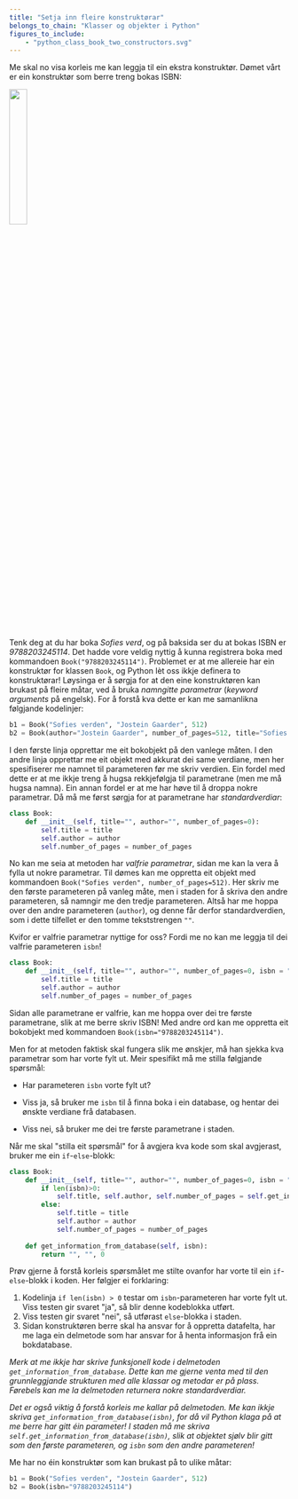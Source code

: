 ```yaml
---
title: "Setja inn fleire konstruktørar"
belongs_to_chain: "Klasser og objekter i Python"
figures_to_include:
	- "python_class_book_two_constructors.svg"
---
```


Me skal no visa korleis me kan leggja til ein ekstra konstruktør. Dømet vårt er ein konstruktør som berre treng bokas ISBN:

<img src="/media/markdowncontent/assosiated_files/python_class_book_two_constructors.svg" width="25%">

Tenk deg at du har boka *Sofies verd*, og på baksida ser du at bokas ISBN er *9788203245114*. Det hadde vore veldig nyttig å kunna registrera boka med kommandoen `Book("9788203245114")`. Problemet er at me allereie har ein konstruktør for klassen `Book`, og Python lèt oss ikkje definera to konstruktørar! Løysinga er å sørgja for at den eine konstruktøren kan brukast på fleire måtar, ved å bruka *namngitte parametrar* (*keyword arguments* på engelsk). For å forstå kva dette er kan me samanlikna følgjande kodelinjer:


```python
b1 = Book("Sofies verden", "Jostein Gaarder", 512)
b2 = Book(author="Jostein Gaarder", number_of_pages=512, title="Sofies verden")
```

I den første linja opprettar me eit bokobjekt på den vanlege måten. I den andre linja opprettar me eit objekt med akkurat dei same verdiane, men her spesifiserer me namnet til parameteren før me skriv verdien. Ein fordel med dette er at me ikkje treng å hugsa rekkjefølgja til parametrane (men me må hugsa namna). Ein annan fordel er at me har høve til å droppa nokre parametrar. Då må me først sørgja for at parametrane har *standardverdiar*:


```python
class Book:
    def __init__(self, title="", author="", number_of_pages=0):
        self.title = title
        self.author = author
        self.number_of_pages = number_of_pages
```

No kan me seia at metoden har *valfrie parametrar*, sidan me kan la vera å fylla ut nokre parametrar. Til dømes kan me oppretta eit objekt med kommandoen `Book("Sofies verden", number_of_pages=512)`. Her skriv me den første parameteren på vanleg måte, men i staden for å skriva den andre parameteren, så namngir me den tredje parameteren. Altså har me hoppa over den andre parameteren (`author`), og denne får derfor standardverdien, som i dette tilfellet er den tomme tekststrengen `""`.

Kvifor er valfrie parametrar nyttige for oss? Fordi me no kan me leggja til dei valfrie parameteren `isbn`!


```python
class Book:
    def __init__(self, title="", author="", number_of_pages=0, isbn = ""):
        self.title = title
        self.author = author
        self.number_of_pages = number_of_pages
```

Sidan alle parametrane er valfrie, kan me hoppa over dei tre første parametrane, slik at me berre skriv ISBN! Med andre ord kan me oppretta eit bokobjekt med kommandoen `Book(isbn="9788203245114")`.

Men for at metoden faktisk skal fungera slik me ønskjer, må han sjekka kva parametrar som har vorte fylt ut. Meir spesifikt må me stilla følgjande spørsmål:

- Har parameteren `isbn` vorte fylt ut?
* Viss ja, så bruker me `isbn` til å finna boka i ein database, og hentar dei ønskte verdiane frå databasen.
+ Viss nei, så bruker me dei tre første parametrane i staden.

Når me skal "stilla eit spørsmål" for å avgjera kva kode som skal avgjerast, bruker me ein `if`-`else`-blokk:


```python
class Book:
    def __init__(self, title="", author="", number_of_pages=0, isbn = ""):
        if len(isbn)>0: 
            self.title, self.author, self.number_of_pages = self.get_information_from_database(isbn)
        else:
            self.title = title
            self.author = author
            self.number_of_pages = number_of_pages
            
    def get_information_from_database(self, isbn):
        return "", "", 0
```

Prøv gjerne å forstå korleis spørsmålet me stilte ovanfor har vorte til ein `if`-`else`-blokk i koden. Her følgjer ei forklaring:

1. Kodelinja `if len(isbn) > 0` testar om `isbn`-parameteren har vorte fylt ut. Viss testen gir svaret "ja", så blir denne kodeblokka utført.
2. Viss testen gir svaret "nei", så utførast `else`-blokka i staden.
3. Sidan konstruktøren berre skal ha ansvar for å oppretta datafelta, har me  laga ein delmetode som har ansvar for å henta informasjon frå ein bokdatabase.

*Merk at me ikkje har skrive funksjonell kode i delmetoden `get_information_from_database`. Dette kan me gjerne venta med til den grunnleggjande strukturen med alle klassar og metodar er på plass. Førebels kan me la delmetoden returnera nokre standardverdiar.*

*Det er også viktig å forstå korleis me kallar på delmetoden. Me kan ikkje skriva `get_information_from_database(isbn)`, for då vil Python klaga på at me berre har gitt éin parameter! I staden må me skriva `self.get_information_from_database(isbn)`, slik at objektet sjølv blir gitt som den første parameteren, og `isbn` som den andre parameteren!*

Me har no éin konstruktør som kan brukast på to ulike måtar:


```python
b1 = Book("Sofies verden", "Jostein Gaarder", 512)
b2 = Book(isbn="9788203245114")
```

